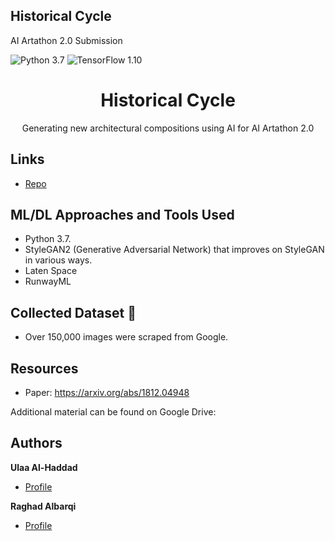 ## Historical Cycle
AI Artathon 2.0 Submission

![Python 3.7](https://img.shields.io/badge/python-3.7-green.svg?style=plastic)
![TensorFlow 1.10](https://img.shields.io/badge/tensorflow-1.10-green.svg?style=plastic)



<h1 align="center">Historical Cycle</h1>

<p align="center">Generating new architectural compositions using AI for AI Artathon 2.0</p>

## Links

- [Repo](https://github.com/Ulaa/Historical-Cycle)



## ML/DL Approaches and Tools Used

- Python 3.7.
- StyleGAN2 (Generative Adversarial Network) that improves on StyleGAN in various ways.
- Laten Space
- RunwayML

## Collected Dataset 📜
- Over 150,000 images were scraped from Google.

## Resources

- Paper: https://arxiv.org/abs/1812.04948

Additional material can be found on Google Drive:


## Authors

**Ulaa Al-Haddad**

- [Profile](https://github.com/Ulaa)

**Raghad Albarqi**

- [Profile](https://github.com/Raghad )



   


  
   










